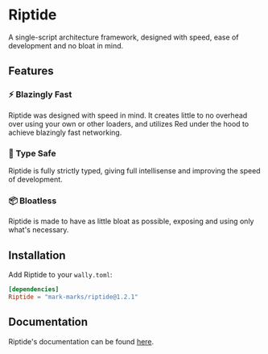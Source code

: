 # Riptide

A single-script architecture framework, designed with speed, ease of development and no bloat in mind.

## Features

### ⚡ Blazingly Fast

Riptide was designed with speed in mind. It creates little to no overhead over using your own or other loaders, and utilizes Red under the hood to achieve blazingly fast networking.

### 🔐 Type Safe

Riptide is fully strictly typed, giving full intellisense and improving the speed of development.

### 📦 Bloatless

Riptide is made to have as little bloat as possible, exposing and using only what's necessary.

## Installation

Add Riptide to your `wally.toml`:
```toml
[dependencies]
Riptide = "mark-marks/riptide@1.2.1"
```

## Documentation

Riptide's documentation can be found [here](https://mark-marks.github.io/Riptide).